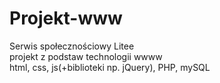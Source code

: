 # Projekt-www
Serwis społecznościowy Litee  
projekt z podstaw technologii wwww  
html, css, js(+biblioteki np. jQuery), PHP, mySQL  
